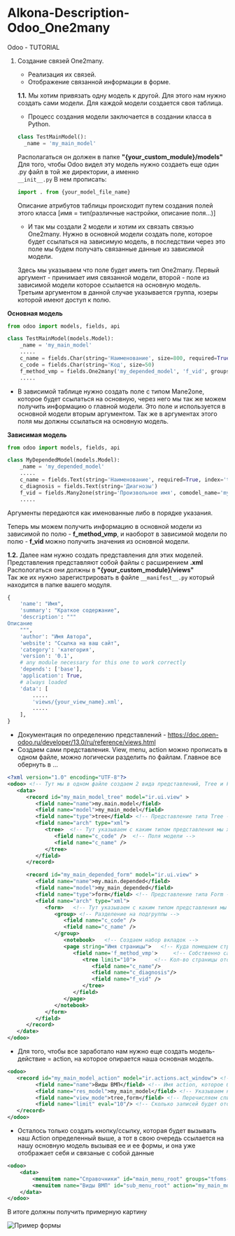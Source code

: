 # Alkona-Description-Odoo_One2many
Odoo - TUTORIAL
1. Создание связей One2many.
   - Реализация их связей.
   - Отображение связанной информации в форме.
        
   **1.1.** Мы хотим привязать одну модель к другой. Для этого нам нужно создать сами модели. Для каждой модели создается своя таблица.
     - Процесс создания модели заключается в создании класса в Python.
     ```python
     class TestMainModel():
       _name = 'my_main_model'
     ```   
     Располагаться он должен в папке **"{your_custom_module}/models"**    
        Для того, чтобы Odoo видел эту модель нужно создаеть еще один .py файл в той же директории, а именно   
       ```
       __init__.py
       ```
     В нем прописать:   
   ```python
   import . from {your_model_file_name}
   ```
     Описание атрибутов таблицы происходит путем создания полей этого класса [имя = тип(различные настройки, описание поля...)]
     
     - И так мы создали 2 модели и хотим их связать связью One2many.
     Нужно в основной модели создать поле, которое будет ссылаться на зависимую модель, в последствии через это поле мы будем получать связанные данные из зависимой модели.
 
    Здесь мы указываем что поле будет иметь тип One2many.     Первый аргумент - принимает имя связанной модели, второй - поле из зависимой модели которое ссылается на основную модель. Третьим аргументом в данной случае указывается группа, юзеры которой имеют доступ к полю.

**Основная модель**
```python
from odoo import models, fields, api

class TestMainModel(models.Model):
    _name = 'my_main_model'
    .....
    c_name = fields.Char(string='Наименование', size=800, required=True, index='trigram')
    c_code = fields.Char(string='Код', size=50)
    f_method_vmp = fields.One2many('my_depended_model', 'f_vid', groups='tfoms-base.group_tfoms_user')
    .....
```
  - В зависимой таблице нужно создать поле с типом Mane2one, которое будет ссылаться на основную, через него мы так же можем получить информацию о главной модели.
  Это поле и используется в основной модели вторым аргументом.
  Так же в аргументах этого поля мы должны ссылаться на основную модель.    

**Зависимая модель**
```python
from odoo import models, fields, api

class MyDependedModel(models.Model):
    _name = 'my_depended_model'
    .....
    c_name = fields.Text(string='Наименование', required=True, index='trigram')
    c_diagnosis = fields.Text(string='Диагнозы')
    f_vid = fields.Many2one(string='Произвольное имя', comodel_name='my_main_model', ondelete='restrict', index='btree')
    .....
```
Аргументы передаются как именованные либо в порядке указания.

Теперь мы можем получить информацию в основной модели из зависимой по полю - **f_method_vmp**, и наоборот в зависимой модели по полю - **f_vid** можно получить значения из основной модели.

**1.2.**  Далее нам нужно создать представления для этих моделей.
Представления представляют собой файлы с расширением **.xml**
Распологаться они должны в **"{your_custom_module}/views"**    
Так же их нужно зарегистрировать в файле ```__manifest__.py``` который находится в папке вашего модуля.

```python
{
    'name': "Имя",
    'summary': "Краткое содержание",
    'description': """
Описание
    """,
    'author': "Имя Автора",
    'website': "Ссылка на ваш сайт",
    'category': 'категория',
    'version': '0.1',
    # any module necessary for this one to work correctly
    'depends': ['base'],
    'application': True,
    # always loaded
    'data': [
        .....
        'views/{your_view_name}.xml',
        .....
    ],
}
```
- Документация по определению представлений - https://doc.open-odoo.ru/developer/13.0/ru/reference/views.html
- Создаем сами представления. View, menu, action можно прописать в одном файле, можно логически разделить по файлам. Главное все обернуть в <odoo>...</odoo>   
```xml
<?xml version="1.0" encoding="UTF-8"?>
<odoo> <!-- Тут мы в одном файле создаем 2 вида представлений, Tree и Form. -->
   <data>      
      <record id="my_main_model_tree" model="ir.ui.view" >  
         <field name="name">my.main.model</field>
         <field name="model">my_main_model</field>
         <field name="type">tree</field> <!-- Представление типа Tree -->
         <field name="arch" type="xml">
            <tree>  <!-- Тут указываем с каким типом представления мы хотим работать -->
               <field name="c_code" />  <!-- Поля модели -->
               <field name="c_name" />
            </tree>               
         </field>
      </record>

      <record id="my_main_depended_form" model="ir.ui.view" >  
         <field name="name">my.main.depended</field>
         <field name="model">my_main_depended</field>
         <field name="type">form</field> <!-- Представление типа Form -->
         <field name="arch" type="xml">
            <form>   <!-- Тут указываем с каким типом представления мы хотим работать -->            
               <group> <!-- Разделение на подгруппы -->
                  <field name="c_code" />
                  <field name="c_name" />
               </group> 
                  <notebook>   <!-- Создаем набор вкладок -->                
                  <page string="Имя страницы">   <!-- Куда помещаем страницу с именем, можно определить другие страницы ниже для расширения -->                  
                     <field name='f_method_vmp'>     <!-- Собственно само поле ссылка, предоставляющее данные из зависимой модели -->                 
                        <tree limit="10">      <!-- Кол-во страницы отображаемых в списке на одной странице -->
                           <field name="c_name"/>
                           <field name="c_diagnosis"/>
                           <field name="f_vid" />
                        </tree>
                     </field>              
                  </page>
               </notebook>                                        
            </form>
         </field>
      </record>
   </date>
</odoo>
```
- Для того, чтобы все заработало нам нужно еще создать модель-действие = action, на которое опирается наша основная модель.
```xml
<odoo>
   <record id="my_main_model_action" model="ir.actions.act_window"> <!-- id - Произвольное имя, на него мы будем ссылаться вызывая этот Action, model - Выбираем системную модель, которая определяет ее действие  -->
         <field name="name">Виды ВМП</field> <!-- Имя action, которое будет мы видеть как ссылку -->
         <field name="res_model">my_main_model</field> <!-- Указываем нашу основную модель -->
         <field name="view_mode">tree,form</field> <!-- Перечисляем список форм отображения, Tree - List, Form - form -->
         <field name="limit" eval="10"/> <!-- Сколько записей будет отображаться на одной странице -->
   </record>
</odoo>
```
- Осталось только создать кнопку/ссылку, которая будет вызывать наш Action определенный выше, а тот в свою очередь ссылается на нашу основную модель вызывая ее и ее формы, и она уже отображает себя и связаные с собой данные
```xml
<odoo>
    <data>
        <menuitem name="Справочники" id="main_menu_root" groups="tfoms-base.group_tfoms_user" /> <!-- Наше основное меню/кнопка/ссылка, которое мы видим в UI. groups- группа юзеров которые видят это меню -->        
        <menuitem name="Виды ВМП" id="sub_menu_root" action="my_main_model_action" groups="tfoms-base.group_tfoms_user" parent="main_menu_root"/> <!-- Наше подменю кнопка/ссылка. Тут нужно указать наш Action определенный выше. Здесь она ссылкается на основную кнопку/ссылкую -->
    </data>
</odoo>

```
В итоге должны получить примерную картину

![Пример формы](https://github.com/max-yakovlev/Alkona-Description-Odoo/assets/165757267/69d39e52-f6e4-4e36-9e5f-87fe528b4966)
